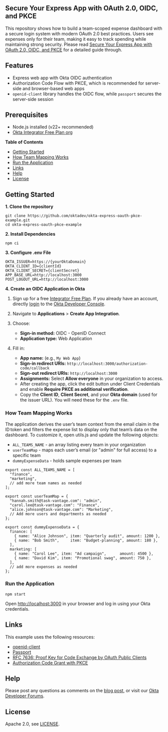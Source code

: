 ## Secure Your Express App with OAuth 2.0, OIDC, and PKCE

This repository shows how to build a team-scoped expense dashboard with a secure login system with modern OAuth 2.0 best practices. Users see expenses only for their team, making it easy to track spending while maintaining strong security. Please read [Secure Your Express App with OAuth 2.0, OIDC, and PKCE](https://developer.okta.com/blog/2025/07/28/express-oauth-pkce) for a detailed guide through.

## Features

* Express web app with Okta OIDC authentication
* Authorization Code Flow with PKCE, which is recommended for server-side and browser-based web apps
* `openid-client` library handles the OIDC flow, while `passport` secures the server-side session

## Prerequisites

* Node.js installed (v22+ recommended)
* [Okta Integrator Free Plan org](https://developer.okta.com/signup/)

**Table of Contents**

* [Getting Started](#getting-started)
* [How Team Mapping Works](#how-team-mapping-works)
* [Run the Application](#run-the-application)
* [Links](#links)
* [Help](#help)
* [License](#license)

## Getting Started

**1\. Clone the repository**

```
git clone https://github.com/oktadev/okta-express-oauth-pkce-example.git
cd okta-express-oauth-pkce-example
```

**2\. Install Dependencies**

```
npm ci
```

**3\. Configure .env File**

```
OKTA_ISSUER=https://{yourOktaDomain}
OKTA_CLIENT_ID={clientId}
OKTA_CLIENT_SECRET={clientSecret}
APP_BASE_URL=http://localhost:3000
POST_LOGOUT_URL=http://localhost:3000
```

**4\. Create an OIDC Application in Okta**

1. Sign up for a free [Integrator Free Plan](https://developer.okta.com/signup/). If you already have an account, directly [login](https://developer.okta.com/login/) to the [Okta Developer Console](https://developer.okta.com/signup/).  

2. Navigate to **Applications** &gt; **Create App Integration**.  

3. Choose:  
   * **Sign-in method:** OIDC - OpenID Connect  
   * **Application type:** Web Application  

4. Fill in:  
   * **App name:** (e.g., `My Web App`)  
   * **Sign-in redirect URIs:** `http://localhost:3000/authorization-code/callback`  
   * **Sign-out redirect URIs:** `http://localhost:3000`  
   * **Assignments:** Select **Allow everyone** in your organization to access.  
   * After creating the app, click the edit button under Client Credentials and enable **Require PKCE as additional verification**.
   * Copy the **Client ID**, **Client Secret**, and your **Okta domain** (used for the issuer URL). You will need these for the `.env` file.  


### How Team Mapping Works 
The application derives the user’s team context from the email claim in the ID token and filters the expense list to display only that team’s data on the dashboard. To customize it, open utils.js and update the following objects:
* `ALL_TEAMS_NAME` - an array listing every team in your organization
* `userTeamMap` - maps each user’s email (or "admin" for full access) to a specific team
* `dummyExpenseData` - holds sample expenses per team

```
export const ALL_TEAMS_NAME = [
  "finance",
  "marketing",
  // add more team names as needed
];

export const userTeamMap = {
  "hannah.smith@task-vantage.com": "admin",
  "carol.lee@task-vantage.com": "Finance",
  "alice.johnson@task-vantage.com": "Marketing",
  // Add more users and departments as needed
};

export const dummyExpenseData = {
  finance: [
    { name: "Alice Johnson", item: "Quarterly audit", amount: 1200 },
    { name: "Bob Smith",     item: "Budget‑planning", amount: 180 },
  ],
  marketing: [
    { name: "Carol Lee", item: "Ad campaign",      amount: 4500 },
    { name: "David Kim", item: "Promotional swag", amount: 750 },
  ],
  // add more expenses as needed
};
```


### Run the Application

```
npm start
```

Open [http://localhost:3000](http://localhost:3000) in your browser and log in using your Okta credentials.

## Links

This example uses the following resources:

* [openid-client](https://www.npmjs.com/package/openid-client)
* [Passport](https://www.passportjs.org)
* [RFC 7636: Proof Key for Code Exchange by OAuth Public Clients](https://www.rfc-editor.org/rfc/rfc7636)
* [Authorization Code Grant with PKCE](https://developer.okta.com/docs/guides/implement-grant-type/authcodepkce/main)


## Help

Please post any questions as comments on the [blog post](https://developer.okta.com/blog/2025/07/28/express-oauth-pkce), or visit our [Okta Developer Forums](https://devforum.okta.com/).

## License

Apache 2.0, see [LICENSE](LICENSE).